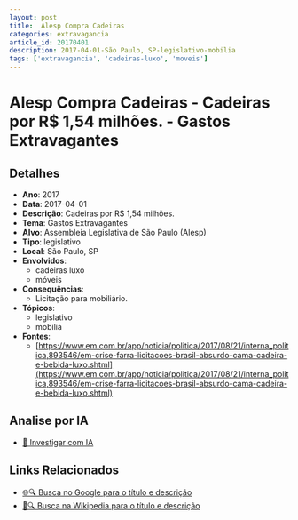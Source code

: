 ```yaml
---
layout: post
title:  Alesp Compra Cadeiras
categories: extravagancia
article_id: 20170401
description: 2017-04-01-São Paulo, SP-legislativo-mobilia
tags: ['extravagancia', 'cadeiras-luxo', 'moveis']
---
```


# Alesp Compra Cadeiras - Cadeiras por R$ 1,54 milhões. - Gastos Extravagantes

## Detalhes
- **Ano**: 2017
- **Data**: 2017-04-01
- **Descrição**: Cadeiras por R$ 1,54 milhões.
- **Tema**: Gastos Extravagantes
- **Alvo**: Assembleia Legislativa de São Paulo (Alesp)
- **Tipo**: legislativo
- **Local**: São Paulo, SP
- **Envolvidos**:
  - cadeiras luxo
  - móveis
- **Consequências**:
  - Licitação para mobiliário.
- **Tópicos**:
  - legislativo
  - mobilia
- **Fontes**:
  - [https://www.em.com.br/app/noticia/politica/2017/08/21/interna_politica,893546/em-crise-farra-licitacoes-brasil-absurdo-cama-cadeira-e-bebida-luxo.shtml](https://www.em.com.br/app/noticia/politica/2017/08/21/interna_politica,893546/em-crise-farra-licitacoes-brasil-absurdo-cama-cadeira-e-bebida-luxo.shtml)

## Analise por IA
- [🤖 Investigar com IA](https://www.perplexity.ai/search?q=%22gastos%20estravagantes%20departamento%20p%C3%BAblico%20Brasil%22%20Alesp%20Compra%20Cadeiras%20Cadeiras%20por%20R%24%201%2C54%20milh%C3%B5es.%20S%C3%A3o%20Paulo%2C%20SP%202017-04-01)

## Links Relacionados
- [🌐🔍 Busca no Google para o título e descrição](https://www.google.com/search?q=%22gastos%20estravagantes%20departamento%20p%C3%BAblico%20Brasil%22%20Alesp%20Compra%20Cadeiras%20Cadeiras%20por%20R%24%201%2C54%20milh%C3%B5es.%20S%C3%A3o%20Paulo%2C%20SP%202017-04-01)
- [📖🔍 Busca na Wikipedia para o título e descrição](https://pt.wikipedia.org/w/index.php?search=%22gastos%20estravagantes%20departamento%20p%C3%BAblico%20Brasil%22%20Alesp%20Compra%20Cadeiras%20Cadeiras%20por%20R%24%201%2C54%20milh%C3%B5es.%20S%C3%A3o%20Paulo%2C%20SP%202017-04-01)

